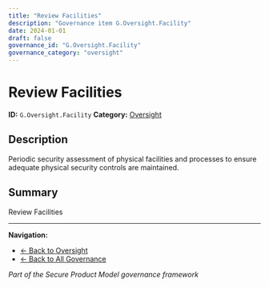 ```yaml
---
title: "Review Facilities"
description: "Governance item G.Oversight.Facility"
date: 2024-01-01
draft: false
governance_id: "G.Oversight.Facility"
governance_category: "oversight"
---
```


# Review Facilities

**ID:** `G.Oversight.Facility`
**Category:** [Oversight](../)

## Description

Periodic security assessment of physical facilities and processes to ensure adequate physical security controls are maintained.

## Summary

Review Facilities


---

**Navigation:**
- [← Back to Oversight](../)
- [← Back to All Governance](/governance/)

*Part of the Secure Product Model governance framework*
